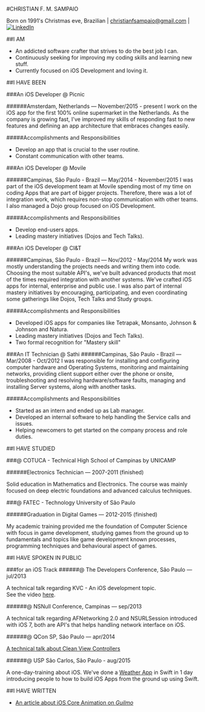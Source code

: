 #CHRISTIAN F. M. SAMPAIO

Born on 1991's Christmas eve, Brazilian | christianfsampaio@gmail.com | [![LinkedIn](http://s.c.lnkd.licdn.com/scds/common/u/img/webpromo/btn_in_20x15.png)](http://br.linkedin.com/pub/christian-sampaio/39/a09/615)


##I AM

* An addicted software crafter that strives to do the best job I can.
* Continuously seeking for improving my coding skills and learning new stuff.
* Currently focused on iOS Development and loving it.



##I HAVE BEEN

###An iOS Developer @ Picnic

######Amsterdam, Netherlands — November/2015 - present
I work on the iOS app for the first 100% online supermarket in the Netherlands. As the company is growing fast, I've improved my skills of responding fast to new features and defining an app architecture that embraces changes easily.

#####Accomplishments and Responsibilities
* Develop an app that is crucial to the user routine.
* Constant communication with other teams.

###An iOS Developer @ Movile

######Campinas, São Paulo - Brazil — May/2014 - November/2015
I was part of the iOS development team at Movile spending most of my time on coding Apps that are part of bigger projects. Therefore, there was a lot of integration work, which requires non-stop communication with other teams. I also managed a Dojo group focused on iOS Development. 

#####Accomplishments and Responsibilities
* Develop end-users apps.
* Leading mastery initiatives (Dojos and Tech Talks).
  

###An iOS Developer @ CI&T

######Campinas, São Paulo - Brazil — Nov/2012 - May/2014
My work was mostly understanding the projects needs and writing them into code. Choosing the most suitable API's, we've built advanced products that most of the times required integration with another systems. We've crafted iOS apps for internal, enterprise and public use.
I was also part of internal mastery initiatives by encouraging, participating, and even coordinating some gatherings like Dojos, Tech Talks and Study groups. 

#####Accomplishments and Responsibilities
* Developed iOS apps for companies like Tetrapak, Monsanto, Johnson & Johnson and Natura.
* Leading mastery initiatives (Dojos and Tech Talks).
* Two formal recognition for "Mastery skill"
  

###An IT Technician @ Sathi
######Campinas, São Paulo - Brazil — Mar/2008 - Oct/2012
I was responsible for installing and configuring computer hardware and Operating Systems, monitoring and maintaining networks, providing client support either over the phone or onsite, troubleshooting and resolving hardware/software faults, managing and installing Server systems, along with another tasks.

#####Accomplishments and Responsibilities
* Started as an intern and ended up as Lab manager.
* Developed an internal software to help handling the Service calls and issues.
* Helping newcomers to get started on the company process and role duties.

##I HAVE STUDIED

###@ COTUCA - Technical High School of Campinas by UNICAMP

######Electronics Technician — 2007-2011 (finished)
                                                                                       
Solid education in Mathematics and Electronics. The course was mainly focused on deep electric foundations and advanced calculus techniques.

###@ FATEC - Technology University of São Paulo

######Graduation in Digital Games — 2012-2015 (finished)
                                                                                       
My academic training provided me the foundation of Computer Science with focus in game development, studying games from the ground up to fundamentals and topics like game development known processes, programming techniques and behavioural aspect of games.

##I HAVE SPOKEN IN PUBLIC

###for an iOS Track
######@ The Developers Conference, São Paulo — jul/2013

A technical talk regarding KVC - An iOS development topic.  
See the video [here](http://www.infoq.com/br/presentations/key-value-coding).

######@ NSNull Conference, Campinas — sep/2013

A technical talk regarding AFNetworking 2.0 and NSURLSession introduced with iOS 7, both are API's that helps handling network interface on iOS.

######@ QCon SP, São Paulo — apr/2014

[A technical talk about Clean View Controllers](http://qconsp.com/presentation/clean-view-controllers-no-ios)

######@ USP São Carlos, São Paulo - aug/2015

A one-day-training about iOS. We've done a [Weather App](https://github.com/chrisfsampaio/WeatherNow.git) in Swift in 1 day introducing people to how to build iOS Apps from the ground up using Swift.


##I HAVE WRITTEN

* [An article about iOS Core Animation on *Guilmo*](http://www.guilmo.com/why-so-serious-lets-animate/)
